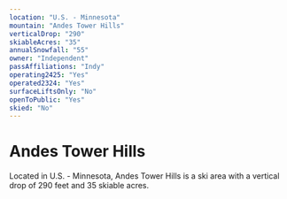 ```yaml
---
location: "U.S. - Minnesota"
mountain: "Andes Tower Hills"
verticalDrop: "290"
skiableAcres: "35"
annualSnowfall: "55"
owner: "Independent"
passAffiliations: "Indy"
operating2425: "Yes"
operated2324: "Yes"
surfaceLiftsOnly: "No"
openToPublic: "Yes"
skied: "No"
---
```


# Andes Tower Hills

Located in U.S. - Minnesota, Andes Tower Hills is a ski area with a vertical drop of 290 feet and 35 skiable acres.